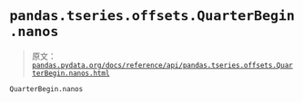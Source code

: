 # `pandas.tseries.offsets.QuarterBegin.nanos`

> 原文：[`pandas.pydata.org/docs/reference/api/pandas.tseries.offsets.QuarterBegin.nanos.html`](https://pandas.pydata.org/docs/reference/api/pandas.tseries.offsets.QuarterBegin.nanos.html)

```py
QuarterBegin.nanos
```
